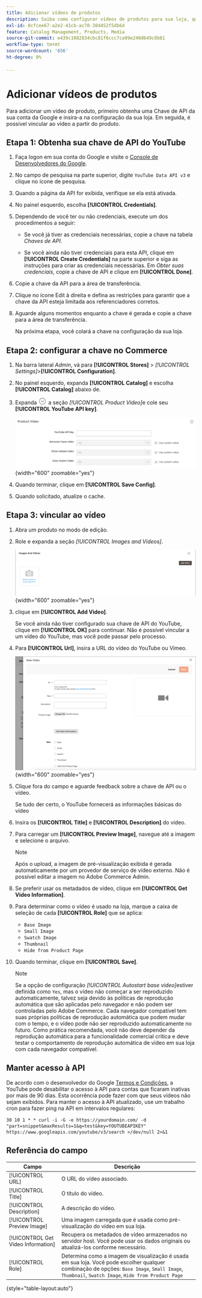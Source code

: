 ```yaml
---
title: Adicionar vídeos de produtos
description: Saiba como configurar vídeos de produtos para sua loja, que requer uma chave de API de dados do YouTube de uma conta do Google, e adicionar um link de vídeo para um produto.
exl-id: 0cfcee67-a2e2-41cb-ac70-304452f5db6d
feature: Catalog Management, Products, Media
source-git-commit: e439c1082834cbc81f6ccc7ca99e240d649c8b81
workflow-type: tm+mt
source-wordcount: '656'
ht-degree: 0%

---
```


# Adicionar vídeos de produtos

Para adicionar um vídeo de produto, primeiro obtenha uma Chave de API da sua conta da Google e insira-a na configuração da sua loja. Em seguida, é possível vincular ao vídeo a partir do produto.

## Etapa 1: Obtenha sua chave de API do YouTube

1. Faça logon em sua conta do Google e visite o [Console de Desenvolvedores do Google][1].

1. No campo de pesquisa na parte superior, digite `YouTube Data API v3` e clique no ícone de pesquisa.

1. Quando a página da API for exibida, verifique se ela está ativada.

1. No painel esquerdo, escolha **[!UICONTROL Credentials]**.

1. Dependendo de você ter ou não credenciais, execute um dos procedimentos a seguir:

   - Se você já tiver as credenciais necessárias, copie a chave na tabela _Chaves de API_.

   - Se você ainda não tiver credenciais para esta API, clique em **[!UICONTROL Create Credentials]** na parte superior e siga as instruções para criar as credenciais necessárias. Em _Obter suas credenciais_, copie a chave de API e clique em **[!UICONTROL Done]**.

1. Copie a chave da API para a área de transferência.

1. Clique no ícone Edit à direita e defina as restrições para garantir que a chave da API esteja limitada aos referenciadores corretos.

1. Aguarde alguns momentos enquanto a chave é gerada e copie a chave para a área de transferência.

   Na próxima etapa, você colará a chave na configuração da sua loja.

## Etapa 2: configurar a chave no Commerce

1. Na barra lateral _Admin_, vá para **[!UICONTROL Stores]** > _[!UICONTROL Settings]_>**[!UICONTROL Configuration]**.

1. No painel esquerdo, expanda **[!UICONTROL Catalog]** e escolha **[!UICONTROL Catalog]** abaixo de.

1. Expanda ![Seletor de expansão](../assets/icon-display-expand.png) a seção _[!UICONTROL Product Video]_&#x200B;e cole seu **[!UICONTROL YouTube API key]**.

   ![Configuração de vídeo do produto](../configuration-reference/catalog/assets/catalog-product-video.png){width="600" zoomable="yes"}

1. Quando terminar, clique em **[!UICONTROL Save Config]**.

1. Quando solicitado, atualize o cache.

## Etapa 3: vincular ao vídeo

1. Abra um produto no modo de edição.

1. Role e expanda a seção _[!UICONTROL Images and Videos]_.

   ![Imagens e Vídeos](./assets/product-simple-images-videos.png){width="600" zoomable="yes"}

1. clique em **[!UICONTROL Add Video]**.

   Se você ainda não tiver configurado sua chave de API do YouTube, clique em **[!UICONTROL OK]** para continuar. Não é possível vincular a um vídeo do YouTube, mas você pode passar pelo processo.

1. Para **[!UICONTROL Url]**, insira a URL do vídeo do YouTube ou Vimeo.

   ![Novo vídeo do produto](./assets/product-video-add.png){width="600" zoomable="yes"}

1. Clique fora do campo e aguarde feedback sobre a chave de API ou o vídeo.

   Se tudo der certo, o YouTube fornecerá as informações básicas do vídeo

1. Insira os **[!UICONTROL Title]** e **[!UICONTROL Description]** do vídeo.

1. Para carregar um **[!UICONTROL Preview Image]**, navegue até a imagem e selecione o arquivo.

   >[!NOTE]
   >
   >Após o upload, a imagem de pré-visualização exibida é gerada automaticamente por um provedor de serviço de vídeo externo. Não é possível editar a imagem no Adobe Commerce Admin.

1. Se preferir usar os metadados de vídeo, clique em **[!UICONTROL Get Video Information]**.

1. Para determinar como o vídeo é usado na loja, marque a caixa de seleção de cada **[!UICONTROL Role]** que se aplica:

   - `Base Image`
   - `Small Image`
   - `Swatch Image`
   - `Thumbnail`
   - `Hide from Product Page`

1. Quando terminar, clique em **[!UICONTROL Save]**.

   >[!NOTE]
   >
   >Se a opção de configuração _[!UICONTROL Autostart base video]_&#x200B;estiver definida como `Yes`, mas o vídeo não começar a ser reproduzido automaticamente, talvez seja devido às políticas de reprodução automática que são aplicadas pelo navegador e não podem ser controladas pelo Adobe Commerce. Cada navegador compatível tem suas próprias políticas de reprodução automática que podem mudar com o tempo, e o vídeo pode não ser reproduzido automaticamente no futuro. Como prática recomendada, você não deve depender da reprodução automática para a funcionalidade comercial crítica e deve testar o comportamento de reprodução automática de vídeo em sua loja com cada navegador compatível.

## Manter acesso à API

De acordo com o desenvolvedor do Google [Termos e Condições], a YouTube pode desabilitar o acesso à API para contas que ficaram inativas por mais de 90 dias. Esta ocorrência pode fazer com que seus vídeos não sejam exibidos. Para manter o acesso à API atualizado, use um trabalho cron para fazer ping na API em intervalos regulares:

```code
30 10 1 * * curl -i -G -e https://yourdomain.com/ -d "part=snippet&maxResults=1&q=test&key=YOUTUBEAPIKEY" https://www.googleapis.com/youtube/v3/search >/dev/null 2>&1
```

## Referência do campo

| Campo | Descrição |
|--- |--- |
| [!UICONTROL URL] | O URL do vídeo associado. |
| [!UICONTROL Title] | O título do vídeo. |
| [!UICONTROL Description] | A descrição do vídeo. |
| [!UICONTROL Preview Image] | Uma imagem carregada que é usada como pré-visualização do vídeo em sua loja. |
| [!UICONTROL Get Video Information] | Recupera os metadados de vídeo armazenados no servidor host. Você pode usar os dados originais ou atualizá-los conforme necessário. |
| [!UICONTROL Role] | Determina como a imagem de visualização é usada em sua loja. Você pode escolher qualquer combinação de opções: `Base Image`, `Small Image`, `Thumbnail`, `Swatch Image`, `Hide from Product Page` |

{style="table-layout:auto"}

[1]: https://console.developers.google.com/
[Termos e condições]: https://developers.google.com/youtube/terms/developer-policies#d.-accessing-youtube-api-services
